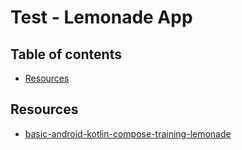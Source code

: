 <!-- omit in toc -->
# Test - Lemonade App

<!-- omit in toc -->
## Table of contents

- [Resources](#resources)

## Resources

- [basic-android-kotlin-compose-training-lemonade](https://github.com/google-developer-training/basic-android-kotlin-compose-training-lemonade)